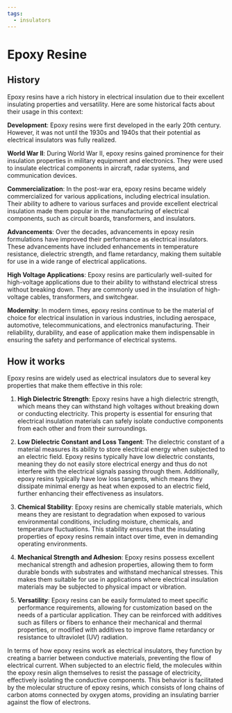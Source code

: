 ```yaml
---
tags:
  - insulators
---
```


# Epoxy Resine

## History

Epoxy resins have a rich history in electrical insulation due to their excellent insulating properties and versatility. Here are some historical facts about their usage in this context:

**Development**: Epoxy resins were first developed in the early 20th century. However, it was not until the 1930s and 1940s that their potential as electrical insulators was fully realized.

**World War II**: During World War II, epoxy resins gained prominence for their insulation properties in military equipment and electronics. They were used to insulate electrical components in aircraft, radar systems, and communication devices.

**Commercialization**: In the post-war era, epoxy resins became widely commercialized for various applications, including electrical insulation. Their ability to adhere to various surfaces and provide excellent electrical insulation made them popular in the manufacturing of electrical components, such as circuit boards, transformers, and insulators.

**Advancements**: Over the decades, advancements in epoxy resin formulations have improved their performance as electrical insulators. These advancements have included enhancements in temperature resistance, dielectric strength, and flame retardancy, making them suitable for use in a wide range of electrical applications.

**High Voltage Applications**: Epoxy resins are particularly well-suited for high-voltage applications due to their ability to withstand electrical stress without breaking down. They are commonly used in the insulation of high-voltage cables, transformers, and switchgear.

**Modernity**: In modern times, epoxy resins continue to be the material of choice for electrical insulation in various industries, including aerospace, automotive, telecommunications, and electronics manufacturing. Their reliability, durability, and ease of application make them indispensable in ensuring the safety and performance of electrical systems.

## How it works

Epoxy resins are widely used as electrical insulators due to several key properties that make them effective in this role:

1. **High Dielectric Strength**: Epoxy resins have a high dielectric strength, which means they can withstand high voltages without breaking down or conducting electricity. This property is essential for ensuring that electrical insulation materials can safely isolate conductive components from each other and from their surroundings.

2. **Low Dielectric Constant and Loss Tangent**: The dielectric constant of a material measures its ability to store electrical energy when subjected to an electric field. Epoxy resins typically have low dielectric constants, meaning they do not easily store electrical energy and thus do not interfere with the electrical signals passing through them. Additionally, epoxy resins typically have low loss tangents, which means they dissipate minimal energy as heat when exposed to an electric field, further enhancing their effectiveness as insulators.

3. **Chemical Stability**: Epoxy resins are chemically stable materials, which means they are resistant to degradation when exposed to various environmental conditions, including moisture, chemicals, and temperature fluctuations. This stability ensures that the insulating properties of epoxy resins remain intact over time, even in demanding operating environments.

4. **Mechanical Strength and Adhesion**: Epoxy resins possess excellent mechanical strength and adhesion properties, allowing them to form durable bonds with substrates and withstand mechanical stresses. This makes them suitable for use in applications where electrical insulation materials may be subjected to physical impact or vibration.

5. **Versatility**: Epoxy resins can be easily formulated to meet specific performance requirements, allowing for customization based on the needs of a particular application. They can be reinforced with additives such as fillers or fibers to enhance their mechanical and thermal properties, or modified with additives to improve flame retardancy or resistance to ultraviolet (UV) radiation.

In terms of how epoxy resins work as electrical insulators, they function by creating a barrier between conductive materials, preventing the flow of electrical current. When subjected to an electric field, the molecules within the epoxy resin align themselves to resist the passage of electricity, effectively isolating the conductive components. This behavior is facilitated by the molecular structure of epoxy resins, which consists of long chains of carbon atoms connected by oxygen atoms, providing an insulating barrier against the flow of electrons.
